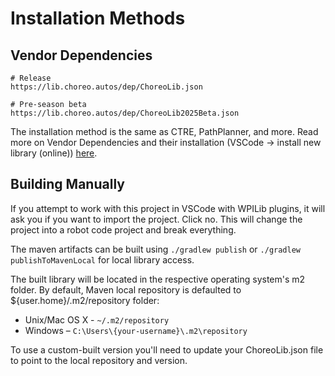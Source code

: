 # Installation Methods

## Vendor Dependencies

```
# Release
https://lib.choreo.autos/dep/ChoreoLib.json

# Pre-season beta
https://lib.choreo.autos/dep/ChoreoLib2025Beta.json
```

The installation method is the same as CTRE, PathPlanner, and more. Read more on Vendor Dependencies and their installation (VSCode → install new library (online)) [here](https://docs.wpilib.org/en/stable/docs/software/vscode-overview/3rd-party-libraries.html#installing-libraries).

## Building Manually

If you attempt to work with this project in VSCode with WPILib plugins, it will ask you if you want to import the project. Click no. This will change the project into a robot code project and break everything.

The maven artifacts can be built using `./gradlew publish` or `./gradlew publishToMavenLocal` for local library access.

The built library will be located in the respective operating system's m2 folder. By default, Maven local repository is defaulted to ${user.home}/.m2/repository folder:

- Unix/Mac OS X - `~/.m2/repository`
- Windows – `C:\Users\{your-username}\.m2\repository`

To use a custom-built version you'll need to update your ChoreoLib.json file to point to the local repository and version.

